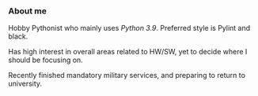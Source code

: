 ### About me

Hobby Pythonist who mainly uses _Python 3.9_. Preferred style is Pylint and black.

Has high interest in overall areas related to HW/SW, yet to decide where I should be focusing on.

Recently finished mandatory military services, and preparing to return to university.

<!--
**jupiterbjy/jupiterbjy** is a ✨ _special_ ✨ repository because its `README.md` (this file) appears on your GitHub profile.

Here are some ideas to get you started:

- 🔭 I’m currently working on ...
- 🌱 I’m currently learning ...
- 👯 I’m looking to collaborate on ...
- 🤔 I’m looking for help with ...
- 💬 Ask me about ...
- 📫 How to reach me: ...
- 😄 Pronouns: ...
- ⚡ Fun fact: ...
-->
